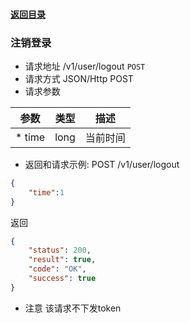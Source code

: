 #### [返回目录](README.md)

### 注销登录

* 请求地址 /v1/user/logout ```POST```
* 请求方式 JSON/Http POST
* 请求参数

| 参数            |  类型   | 描述                                         |
|----------------|--------|---------------------------------------------|
| * time         | long   | 当前时间                                      |

* 返回和请求示例:
POST /v1/user/logout
```json
{
	"time":1
}
```
返回
```json
{
    "status": 200,
    "result": true,
    "code": "OK",
    "success": true
}
```

* 注意 该请求不下发token
